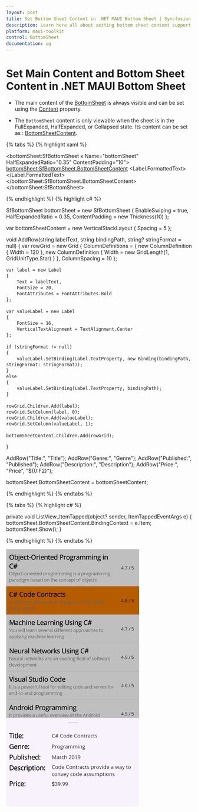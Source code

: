 ```yaml
---
layout: post
title: Set Bottom Sheet Content in .NET MAUI Bottom Sheet | Syncfusion
description: Learn here all about setting bottom sheet content support in Syncfusion .NET MAUI Bottom Sheet (SfBottomSheet) control.
platform: maui-toolkit
control: BottomSheet
documentation: ug
---
```


# Set Main Content and Bottom Sheet Content in .NET MAUI Bottom Sheet

* The main content of the [BottomSheet](https://help.syncfusion.com/cr/maui-toolkit/Syncfusion.Maui.Toolkit.BottomSheet.SfBottomSheet.html) is always visible and can be set using the [Content](https://help.syncfusion.com/cr/maui-toolkit/Syncfusion.Maui.Toolkit.BottomSheet.SfBottomSheet.html#Syncfusion_Maui_Toolkit_BottomSheet_SfBottomSheet_Content) property.

* The `BottomSheet` content is only viewable when the sheet is in the FullExpanded, HalfExpanded, or Collapsed state. Its content can be set as : [BottomSheetContent](https://help.syncfusion.com/cr/maui-toolkit/Syncfusion.Maui.Toolkit.BottomSheet.SfBottomSheet.html#Syncfusion_Maui_Toolkit_BottomSheet_SfBottomSheet_BottomSheetContent).

{% tabs %}
{% highlight xaml %}

<bottomSheet:SfBottomSheet x:Name="bottomSheet" HalfExpandedRatio="0.35" ContentPadding="10">
    <bottomSheet:SfBottomSheet.BottomSheetContent>
        <VerticalStackLayout Spacing="5" x:Name="bottomSheetContent">
            <Grid ColumnDefinitions="120, *" ColumnSpacing="10">
                <Label Text="Title:" FontSize="20" FontAttributes="Bold"/>
                <Label Text="{Binding Title}" FontSize="16" VerticalTextAlignment="Center" Grid.Column="1"/>
            </Grid>
            <Grid ColumnDefinitions="120, *" ColumnSpacing="10">
                <Label Text="Genre:" FontSize="20" FontAttributes="Bold"/>
                <Label Text="{Binding Genre}" FontSize="16" VerticalTextAlignment="Center" Grid.Column="1"/>
            </Grid>
            <Grid ColumnDefinitions="120, *" ColumnSpacing="10">
                <Label Text="Published:" FontSize="20" FontAttributes="Bold"/>
                <Label Text="{Binding Published}" FontSize="16" VerticalTextAlignment="Center" Grid.Column="1"/>
            </Grid>
            <Grid ColumnDefinitions="120, *" ColumnSpacing="10">
                <Label Text="Description:" FontSize="20" FontAttributes="Bold"/>
                <Label Text="{Binding Description}" FontSize="16" VerticalTextAlignment="Center" Grid.Column="1"/>
            </Grid>
            <Grid ColumnDefinitions="120, *" ColumnSpacing="10">
                <Label Text="Price:" FontSize="20" FontAttributes="Bold"/>
                <Label FontSize="16" VerticalTextAlignment="Center" Grid.Column="1">
                    <Label.FormattedText>
                        <FormattedString>
                            <Span Text="$" FontAttributes="Bold" />
                            <Span Text="{Binding Price, StringFormat='{0:F2}'}" />
                        </FormattedString>
                    </Label.FormattedText>
                </Label>
            </Grid>
        </VerticalStackLayout>
    </bottomSheet:SfBottomSheet.BottomSheetContent>
</bottomSheet:SfBottomSheet>
	
{% endhighlight %}
{% highlight c# %}

SfBottomSheet bottomSheet = new SfBottomSheet
{
    EnableSwiping = true,
    HalfExpandedRatio = 0.35,
    ContentPadding = new Thickness(10)
};

var bottomSheetContent = new VerticalStackLayout { Spacing = 5 };

void AddRow(string labelText, string bindingPath, string? stringFormat = null)
{
    var rowGrid = new Grid
    {
        ColumnDefinitions =
        {
            new ColumnDefinition { Width = 120 },
            new ColumnDefinition { Width = new GridLength(1, GridUnitType.Star) }
        },
        ColumnSpacing = 10
    };

    var label = new Label
    {
        Text = labelText,
        FontSize = 20,
        FontAttributes = FontAttributes.Bold
    };

    var valueLabel = new Label
    {
        FontSize = 16,
        VerticalTextAlignment = TextAlignment.Center
    };

    if (stringFormat != null)
    {
        valueLabel.SetBinding(Label.TextProperty, new Binding(bindingPath, stringFormat: stringFormat));
    }
    else
    {
        valueLabel.SetBinding(Label.TextProperty, bindingPath);
    }

    rowGrid.Children.Add(label);
    rowGrid.SetColumn(label, 0);
    rowGrid.Children.Add(valueLabel);
    rowGrid.SetColumn(valueLabel, 1);

    bottomSheetContent.Children.Add(rowGrid);
}

AddRow("Title:", "Title");
AddRow("Genre:", "Genre");
AddRow("Published:", "Published");
AddRow("Description:", "Description");
AddRow("Price:", "Price", "${0:F2}");

bottomSheet.BottomSheetContent = bottomSheetContent;
  
{% endhighlight %}
{% endtabs %}

{% tabs %}
{% highlight c# %}

private void ListView_ItemTapped(object? sender, ItemTappedEventArgs e)
{
    bottomSheet.BottomSheetContent.BindingContext = e.Item;
    bottomSheet.Show();
}

{% endhighlight %}
{% endtabs %}

![BottomSheetContent Image for BottomSheet](images/bottomSheetContent.png)